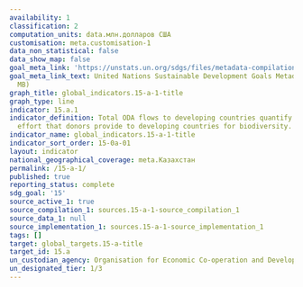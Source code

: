 ```yaml
---
availability: 1
classification: 2
computation_units: data.млн.долларов США
customisation: meta.customisation-1
data_non_statistical: false
data_show_map: false
goal_meta_link: 'https://unstats.un.org/sdgs/files/metadata-compilation/Metadata-Goal-15.pdf '
goal_meta_link_text: United Nations Sustainable Development Goals Metadata (PDF 4.0
  MB)
graph_title: global_indicators.15-a-1-title
graph_type: line
indicator: 15.a.1
indicator_definition: Total ODA flows to developing countries quantify the public
  effort that donors provide to developing countries for biodiversity.
indicator_name: global_indicators.15-a-1-title
indicator_sort_order: 15-0a-01
layout: indicator
national_geographical_coverage: meta.Казахстан
permalink: /15-a-1/
published: true
reporting_status: complete
sdg_goal: '15'
source_active_1: true
source_compilation_1: sources.15-a-1-source_compilation_1
source_data_1: null
source_implementation_1: sources.15-a-1-source_implementation_1
tags: []
target: global_targets.15-a-title
target_id: 15.a
un_custodian_agency: Organisation for Economic Co-operation and Development (OECD)
un_designated_tier: 1/3
---
```

